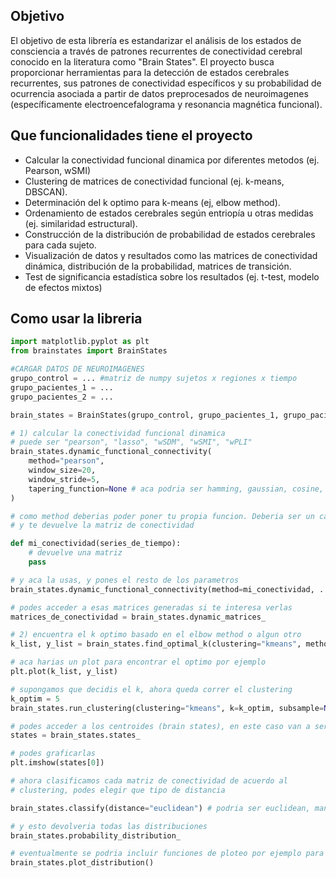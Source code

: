 ## Objetivo

El objetivo de esta librería es estandarizar el análisis de los estados de consciencia a través de patrones recurrentes de conectividad cerebral conocido en la literatura como "Brain States". El proyecto busca proporcionar herramientas para la detección de estados cerebrales recurrentes, sus patrones de conectividad específicos y su probabilidad de ocurrencia asociada a partir de datos preprocesados de neuroimagenes (específicamente electroencefalograma y resonancia magnética funcional).

## Que funcionalidades tiene el proyecto

- Calcular la conectividad funcional dinamica por diferentes metodos (ej. Pearson, wSMI)
- Clustering de matrices de conectividad funcional (ej. k-means, DBSCAN).
- Determinación del k optimo para k-means (ej, elbow method).
- Ordenamiento de estados cerebrales según entriopía u otras medidas (ej. similaridad estructural).
- Construcción de la distribución de probabilidad de estados cerebrales para cada sujeto.
- Visualización de datos y resultados como las matrices de conectividad dinámica, distribución de la probabilidad, matrices de transición.
- Test de significancia estadística sobre los resultados (ej. t-test, modelo de efectos mixtos)

## Como usar la libreria

```python
import matplotlib.pyplot as plt
from brainstates import BrainStates

#CARGAR DATOS DE NEUROIMAGENES
grupo_control = ... #matriz de numpy sujetos x regiones x tiempo
grupo_pacientes_1 = ...
grupo_pacientes_2 = ...

brain_states = BrainStates(grupo_control, grupo_pacientes_1, grupo_pacientes_2)

# 1) calcular la conectividad funcional dinamica
# puede ser "pearson", "lasso", "wSDM", "wSMI", "wPLI"
brain_states.dynamic_functional_connectivity(
    method="pearson",
    window_size=20,
    window_stride=5,
    tapering_function=None # aca podria ser hamming, gaussian, cosine, etc. None = rectangular
)

# como method deberias poder poner tu propia funcion. Deberia ser un callable que le das las series de tiempo
# y te devuelve la matriz de conectividad

def mi_conectividad(series_de_tiempo):
    # devuelve una matriz
    pass

# y aca la usas, y pones el resto de los parametros
brain_states.dynamic_functional_connectivity(method=mi_conectividad, ...)

# podes acceder a esas matrices generadas si te interesa verlas
matrices_de_conectividad = brain_states.dynamic_matrices_

# 2) encuentra el k optimo basado en el elbow method o algun otro
k_list, y_list = brain_states.find_optimal_k(clustering="kmeans", method="elbow")

# aca harias un plot para encontrar el optimo por ejemplo
plt.plot(k_list, y_list)

# supongamos que decidis el k, ahora queda correr el clustering
k_optim = 5
brain_states.run_clustering(clustering="kmeans", k=k_optim, subsample=None) #subsample es por recursos computacionales

# podes acceder a los centroides (brain states), en este caso van a ser k_optim matrices ordenadas por entropia
states = brain_states.states_

# podes graficarlas
plt.imshow(states[0])

# ahora clasificamos cada matriz de conectividad de acuerdo al 
# clustering, podes elegir que tipo de distancia

brain_states.classify(distance="euclidean") # podria ser euclidean, manhattan (cityblock), L3 etc

# y esto devolveria todas las distribuciones
brain_states.probability_distribution_

# eventualmente se podria incluir funciones de ploteo por ejemplo para plotear la distribucion por cada grupo
brain_states.plot_distribution()
```
